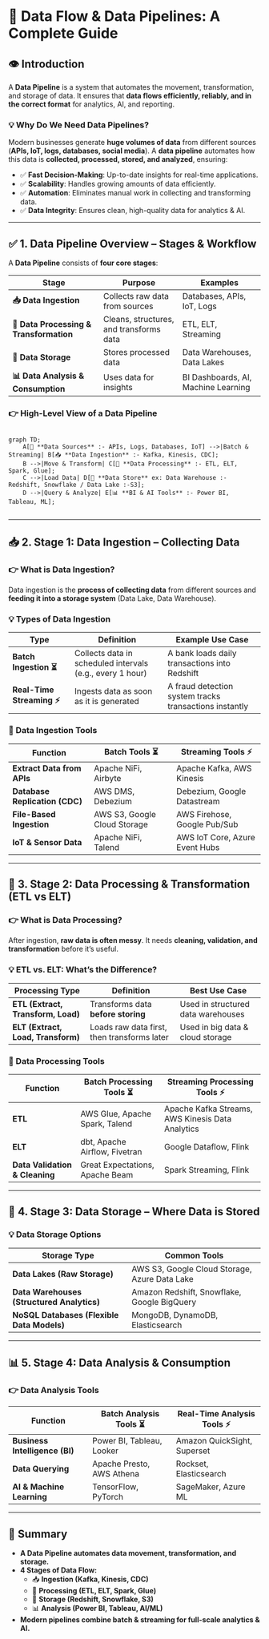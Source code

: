 # 🔄 Data Flow & Data Pipelines: A Complete Guide

## **👁 Introduction**

A **Data Pipeline** is a system that automates the movement, transformation, and storage of data. It ensures that **data flows efficiently, reliably, and in the correct format** for analytics, AI, and reporting.

### **💡 Why Do We Need Data Pipelines?**

Modern businesses generate **huge volumes of data** from different sources (**APIs, IoT, logs, databases, social media**). A **data pipeline** automates how this data is **collected, processed, stored, and analyzed**, ensuring:

- ✅ **Fast Decision-Making**: Up-to-date insights for real-time applications.
- ✅ **Scalability**: Handles growing amounts of data efficiently.
- ✅ **Automation**: Eliminates manual work in collecting and transforming data.
- ✅ **Data Integrity**: Ensures clean, high-quality data for analytics & AI.

---

## **✅ 1. Data Pipeline Overview – Stages & Workflow**

A **Data Pipeline** consists of **four core stages**:

| **Stage**                               | **Purpose**                             | **Examples**                        |
| --------------------------------------- | --------------------------------------- | ----------------------------------- |
| **📥 Data Ingestion**                   | Collects raw data from sources          | Databases, APIs, IoT, Logs          |
| **🔄 Data Processing & Transformation** | Cleans, structures, and transforms data | ETL, ELT, Streaming                 |
| **🏢 Data Storage**                     | Stores processed data                   | Data Warehouses, Data Lakes         |
| **📊 Data Analysis & Consumption**      | Uses data for insights                  | BI Dashboards, AI, Machine Learning |

### **👉 High-Level View of a Data Pipeline**

<div style="display: flex; justify-content: center; align-items: center;">

```mermaid
graph TD;
    A[📱 **Data Sources** :- APIs, Logs, Databases, IoT] -->|Batch & Streaming| B[📥 **Data Ingestion** :- Kafka, Kinesis, CDC];
    B -->|Move & Transform| C[🔄 **Data Processing** :- ETL, ELT, Spark, Glue];
    C -->|Load Data| D[🏢 **Data Store** ex: Data Warehouse :- Redshift, Snowflake / Data Lake :-S3];
    D -->|Query & Analyze| E[📊 **BI & AI Tools** :- Power BI, Tableau, ML];
```

</div>

---

## **📥 2. Stage 1: Data Ingestion – Collecting Data**

### **👉 What is Data Ingestion?**

Data ingestion is the **process of collecting data** from different sources and **feeding it into a storage system** (Data Lake, Data Warehouse).

### **💡 Types of Data Ingestion**

| **Type**                   | **Definition**                                            | **Example Use Case**                                   |
| -------------------------- | --------------------------------------------------------- | ------------------------------------------------------ |
| **Batch Ingestion ⏳**     | Collects data in scheduled intervals (e.g., every 1 hour) | A bank loads daily transactions into Redshift          |
| **Real-Time Streaming ⚡** | Ingests data as soon as it is generated                   | A fraud detection system tracks transactions instantly |

### **📝 Data Ingestion Tools**

| **Function**                   | **Batch Tools** ⏳           | **Streaming Tools** ⚡         |
| ------------------------------ | ---------------------------- | ------------------------------ |
| **Extract Data from APIs**     | Apache NiFi, Airbyte         | Apache Kafka, AWS Kinesis      |
| **Database Replication (CDC)** | AWS DMS, Debezium            | Debezium, Google Datastream    |
| **File-Based Ingestion**       | AWS S3, Google Cloud Storage | AWS Firehose, Google Pub/Sub   |
| **IoT & Sensor Data**          | Apache NiFi, Talend          | AWS IoT Core, Azure Event Hubs |

---

## **🔄 3. Stage 2: Data Processing & Transformation (ETL vs ELT)**

### **👉 What is Data Processing?**

After ingestion, **raw data is often messy**. It needs **cleaning, validation, and transformation** before it’s useful.

### **💡 ETL vs. ELT: What’s the Difference?**

| **Processing Type**                | **Definition**                              | **Best Use Case**                  |
| ---------------------------------- | ------------------------------------------- | ---------------------------------- |
| **ETL (Extract, Transform, Load)** | Transforms data **before storing**          | Used in structured data warehouses |
| **ELT (Extract, Load, Transform)** | Loads raw data first, then transforms later | Used in big data & cloud storage   |

### **📝 Data Processing Tools**

| **Function**                   | **Batch Processing Tools** ⏳   | **Streaming Processing Tools** ⚡                |
| ------------------------------ | ------------------------------- | ------------------------------------------------ |
| **ETL**                        | AWS Glue, Apache Spark, Talend  | Apache Kafka Streams, AWS Kinesis Data Analytics |
| **ELT**                        | dbt, Apache Airflow, Fivetran   | Google Dataflow, Flink                           |
| **Data Validation & Cleaning** | Great Expectations, Apache Beam | Spark Streaming, Flink                           |

---

## **🏢 4. Stage 3: Data Storage – Where Data is Stored**

### **💡 Data Storage Options**

| **Storage Type**                           | **Common Tools**                              |
| ------------------------------------------ | --------------------------------------------- |
| **Data Lakes (Raw Storage)**               | AWS S3, Google Cloud Storage, Azure Data Lake |
| **Data Warehouses (Structured Analytics)** | Amazon Redshift, Snowflake, Google BigQuery   |
| **NoSQL Databases (Flexible Data Models)** | MongoDB, DynamoDB, Elasticsearch              |

---

## **📊 5. Stage 4: Data Analysis & Consumption**

### **👉 Data Analysis Tools**

| **Function**                   | **Batch Analysis Tools** ⏳ | **Real-Time Analysis Tools** ⚡ |
| ------------------------------ | --------------------------- | ------------------------------- |
| **Business Intelligence (BI)** | Power BI, Tableau, Looker   | Amazon QuickSight, Superset     |
| **Data Querying**              | Apache Presto, AWS Athena   | Rockset, Elasticsearch          |
| **AI & Machine Learning**      | TensorFlow, PyTorch         | SageMaker, Azure ML             |

---

## **🚀 Summary**

- **A Data Pipeline automates data movement, transformation, and storage.**
- **4 Stages of Data Flow:**
  - 📥 **Ingestion (Kafka, Kinesis, CDC)**
  - 🔄 **Processing (ETL, ELT, Spark, Glue)**
  - 🏢 **Storage (Redshift, Snowflake, S3)**
  - 📊 **Analysis (Power BI, Tableau, AI/ML)**
- **Modern pipelines combine batch & streaming for full-scale analytics & AI.**
